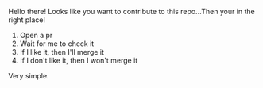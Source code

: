 Hello there! Looks like you want to contribute to this repo...Then your in the right place!

1. Open a pr
2. Wait for me to check it
3. If I like it, then I'll merge it
4. If I don't like it, then I won't merge it

Very simple.
